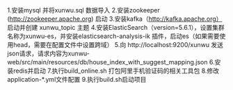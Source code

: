 1.安装mysql 并将xunwu.sql 数据导入
2.安装zookeeper (http://zookeeper.apache.org) 启动
3.安装kafka（http://kafka.apache.org） 启动并创建 xunwu_topic 主题
4.安装ElasticSearch（version=5.6.1），设置集群名称为xunwu-es，并安装elasticsearch-analysis-ik 插件，启动es（如果需要使用head，需要在配置文件中设置跨域）
5.向 http://localhost:9200/xunwu 发送json请求，请求内容为xunwu-web/src/main/resources/db/house_index_with_suggest_mapping.json
6.安装redis并启动
7.执行build_online.sh 打包阿里手机验证码的相关工具包
8.修改application-*.yml文件配置
9.执行build.sh启动项目
